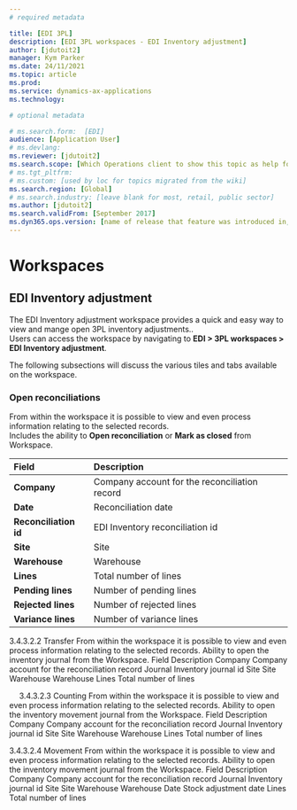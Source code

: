 ```yaml
---
# required metadata

title: [EDI 3PL]
description: [EDI 3PL workspaces - EDI Inventory adjustment]
author: [jdutoit2]
manager: Kym Parker
ms.date: 24/11/2021
ms.topic: article
ms.prod: 
ms.service: dynamics-ax-applications
ms.technology: 

# optional metadata

# ms.search.form:  [EDI]
audience: [Application User]
# ms.devlang: 
ms.reviewer: [jdutoit2]
ms.search.scope: [Which Operations client to show this topic as help for, to be set by content strategist, see list here: https://microsoft.sharepoint.com/teams/DynDoc/_layouts/15/WopiFrame.aspx?sourcedoc={23419e1c-eb64-42e9-aa9b-79875b428718}&action=edit&wd=target%28Core%20Dynamics%20AX%20CP%20requirements%2Eone%7C4CC185C0%2DEFAA%2D42CD%2D94B9%2D8F2A45E7F61A%2FVersions%20list%20for%20docs%20topics%7CC14BE630%2D5151%2D49D6%2D8305%2D554B5084593C%2F%29]
# ms.tgt_pltfrm: 
# ms.custom: [used by loc for topics migrated from the wiki]
ms.search.region: [Global]
# ms.search.industry: [leave blank for most, retail, public sector]
ms.author: [jdutoit2]
ms.search.validFrom: [September 2017]
ms.dyn365.ops.version: [name of release that feature was introduced in, see list here: https://microsoft.sharepoint.com/teams/DynDoc/_layouts/15/WopiFrame.aspx?sourcedoc={23419e1c-eb64-42e9-aa9b-79875b428718}&action=edit&wd=target%28Core%20Dynamics%20AX%20CP%20requirements%2Eone%7C4CC185C0%2DEFAA%2D42CD%2D94B9%2D8F2A45E7F61A%2FVersions%20list%20for%20docs%20topics%7CC14BE630%2D5151%2D49D6%2D8305%2D554B5084593C%2F%29]
---
```


# Workspaces

## EDI Inventory adjustment

The EDI Inventory adjustment workspace provides a quick and easy way to view and mange open 3PL inventory adjustments.. <br>
Users can access the workspace by navigating to **EDI > 3PL workspaces > EDI Inventory adjustment**. <br> 

The following subsections will discuss the various tiles and tabs available on the workspace.

### Open reconciliations
From within the workspace it is possible to view and even process information relating to the selected records. <br>
Includes the ability to **Open reconciliation** or **Mark as closed** from Workspace.

Field	                | Description
:--                   |:--
**Company**           | Company account for the reconciliation record
**Date**              | Reconciliation date
**Reconciliation id** |	EDI Inventory reconciliation id
**Site**              |	Site
**Warehouse**         |	Warehouse
**Lines**             | Total number of lines
**Pending lines**     |	Number of pending lines
**Rejected lines**    |	Number of rejected lines
**Variance lines**    |	Number of variance lines


3.4.3.2.2	Transfer
From within the workspace it is possible to view and even process information relating to the selected records. Ability to open the inventory journal from the Workspace.
Field	Description
Company	Company account for the reconciliation record
Journal	Inventory journal id
Site	Site
Warehouse	Warehouse
Lines	Total number of lines

 
3.4.3.2.3	Counting
From within the workspace it is possible to view and even process information relating to the selected records. Ability to open the inventory movement journal from the Workspace.
Field	Description
Company	Company account for the reconciliation record
Journal	Inventory journal id
Site	Site
Warehouse	Warehouse
Lines	Total number of lines

3.4.3.2.4	Movement
From within the workspace it is possible to view and even process information relating to the selected records. Ability to open the inventory movement journal from the Workspace.
Field	Description
Company	Company account for the reconciliation record
Journal	Inventory journal id
Site	Site
Warehouse	Warehouse
Date	Stock adjustment date
Lines	Total number of lines


